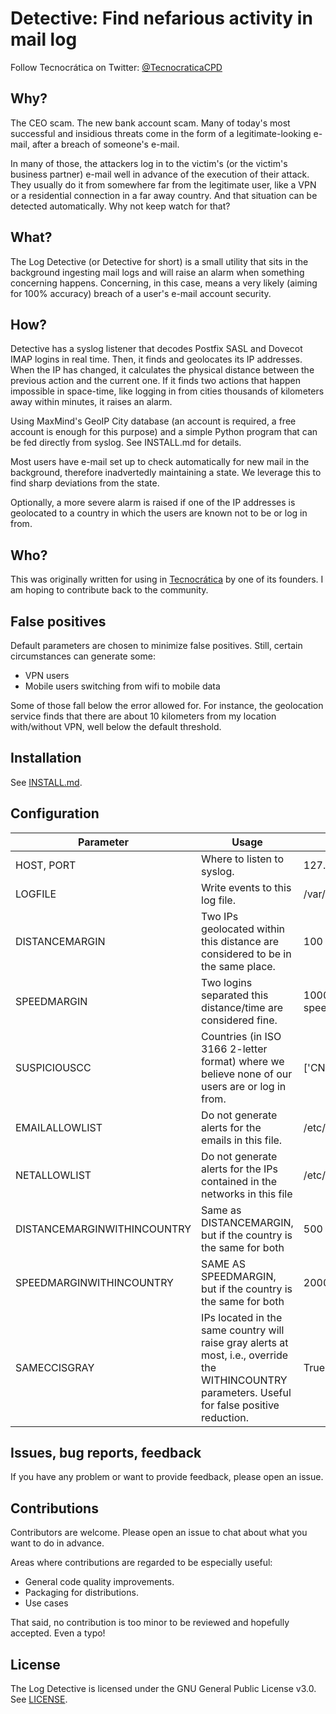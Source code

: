 # Detective: Find nefarious activity in mail log

Follow Tecnocrática on Twitter: [@TecnocraticaCPD](https://twitter.com/TecnocraticaCPD)

## Why?

The CEO scam. The new bank account scam. Many of today's most successful and insidious threats come in the form of a legitimate-looking e-mail, after a breach of someone's e-mail.

In many of those, the attackers log in to the victim's (or the victim's business partner) e-mail well in advance of the execution of their attack. They usually do it from somewhere far from the legitimate user, like a VPN or a residential connection in a far away country. And that situation can be detected automatically. Why not keep watch for that?

## What?

The Log Detective (or Detective for short) is a small utility that sits in the background ingesting mail logs and will raise an alarm when something concerning happens. Concerning, in this case, means a very likely (aiming for 100% accuracy) breach of a user's e-mail account security.

## How?

Detective has a syslog listener that decodes Postfix SASL and Dovecot IMAP logins in real time. Then, it finds and geolocates its IP addresses. When the IP has changed, it calculates the physical distance between the previous action and the current one. If it finds two actions that happen impossible in space-time, like logging in from cities thousands of kilometers away within minutes, it raises an alarm.

Using MaxMind's GeoIP City database (an account is required, a free account is enough for this purpose) and a simple Python program that can be fed directly from syslog. See INSTALL.md for details.

Most users have e-mail set up to check automatically for new mail in the background, therefore inadvertedly maintaining a state. We leverage this to find sharp deviations from the state.

Optionally, a more severe alarm is raised if one of the IP addresses is geolocated to a country in which the users are known not to be or log in from.

## Who?

This was originally written for using in [Tecnocrática](https://tecnocratica.net) by one of its founders. I am hoping to contribute back to the community.

## False positives

Default parameters are chosen to minimize false positives. Still, certain circumstances can generate some:
- VPN users
- Mobile users switching from wifi to mobile data

Some of those fall below the error allowed for. For instance, the geolocation service finds that there are about 10 kilometers from my location with/without VPN, well below the default threshold.

## Installation

See [INSTALL.md](https://github.com/alfredosola/detective/blob/master/INSTALL.md).

## Configuration
| Parameter      | Usage                                                                                          | Default value                    |
|----------------|------------------------------------------------------------------------------------------------|----------------------------------|
| HOST, PORT     | Where to listen to syslog.                                                                     | 127.0.0.1 port 10514             |
| LOGFILE        | Write events to this log file.                                                                 | /var/log/detective.log           |
| DISTANCEMARGIN | Two IPs geolocated within this distance are considered to be in the same place.                | 100 km                           |
| SPEEDMARGIN    | Two logins separated this distance/time are considered fine.                                   | 1000 m/s (about thrice the speed of sound) |
| SUSPICIOUSCC   | Countries (in ISO 3166 2-letter format) where we believe none of our users are or log in from. | ['CN', 'RU']                     |
| EMAILALLOWLIST | Do not generate alerts for the emails in this file.                                            | /etc/detective/emailallowlist.txt|
| NETALLOWLIST   | Do not generate alerts for the IPs contained in the networks in this file                      | /etc/detective/netallowlist.txt  |
| DISTANCEMARGINWITHINCOUNTRY | Same as DISTANCEMARGIN, but if the country is the same for both | 500 km. |
| SPEEDMARGINWITHINCOUNTRY | SAME AS SPEEDMARGIN, but if the country is the same for both | 2000 m/s. |
| SAMECCISGRAY   | IPs located in the same country will raise gray alerts at most, i.e., override the WITHINCOUNTRY parameters. Useful for false positive reduction. | True |

## Issues, bug reports, feedback

If you have any problem or want to provide feedback, please open an issue.

## Contributions

Contributors are welcome. Please open an issue to chat about what you want to do in advance.

Areas where contributions are regarded to be especially useful:
- General code quality improvements.
- Packaging for distributions.
- Use cases

That said, no contribution is too minor to be reviewed and hopefully accepted. Even a typo!

## License

The Log Detective is licensed under the GNU General Public License v3.0. See [LICENSE](https://github.com/alfredosola/detective/blob/master/LICENSE).
